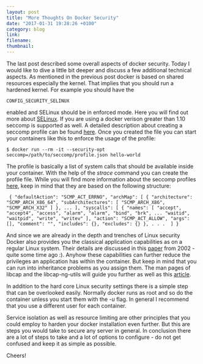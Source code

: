 ```yaml
---
layout: post
title: "More Thoughts On Docker Security"
date: "2017-01-31 19:28:26 +0100"
category: blog
link:
filename:
thumbnail:
---
```

The last post described some overall aspects of docker security.
Today I would like to dive a little bit deeper and discuss a few
additional technical aspects. As mentioned in the previous post
docker is based on shared resources especially the kernel. That
implies that you should run a hardened kernel. For example you
should have the 


`CONFIG_SECURITY_SELINUX`


enabled and SELinux should be in enforced mode. Here you will find
out more about [SELinux](https://selinuxproject.org/page/Main_Page).
If you are using a docker verison greater than 1.10 seccomp is 
supported as well. A detailed description about creating a seccomp profile
can be found [here](https://docs.docker.com/engine/security/seccomp/).
Once you created the file you can start your containers like this
to enforce the usage of the profile:


`$ docker run --rm -it --security-opt seccomp=/path/to/seccomp/profile.json hello-world`

The profile is basically a list of system calls that should be available
inside your container. With the help of the _strace_ command you can 
create the profile file. While you will find more information about
the seccomp profiles [here](https://docs.docker.com/engine/security/seccomp/), keep in mind that they are based on the following structure:


`
{
"defaultAction": "SCMP_ACT_ERRNO",
	"archMap": [
		{
			"architecture": "SCMP_ARCH_X86_64",
			"subArchitectures": [
				"SCMP_ARCH_X86",
				"SCMP_ARCH_X32"
			]
		},
		...
	],
	"syscalls": [
		{
			"names": [
				"accept",
				"accept4",
				"access",
				"alarm",
				"alarm",
				"bind",
				"brk",
				...
				"waitid",
				"waitpid",
				"write",
				"writev"
			],
			"action": "SCMP_ACT_ALLOW",
			"args": [],
			"comment": "",
			"includes": {},
			"excludes": {}
		}, . . . 
        ]
 }`

And since we are already in the depth and trenches of Linux security Docker
also provides you the classical application capabilities as on a regular
Linux system. Their details are discussed in this [paper](http://www.usenix.org/events/sec02/full_papers/wright/wright.pdf) 
from 2002 - quite some time ago :). Anyhow these capabilities can further 
reduce the privileges an application has within the container. But keep in 
mind that you can run into inheritance problems as you assign them. The 
man pages of libcap and the libcap-ng-utils will guide you further as well 
as this [article](https://lwn.net/Articles/632520/).


In addition to the hard core Linux security settings there is a simple
step that can be overlooked easily. Normally docker runs as root and
so do the container unless you start them with the _-u_ flag. In general
I recommend that you use a different user for each container.


Service isolation as well as resource limiting are other principles that 
you could employ to harden your docker installation even further. But this
are steps you would take to secure any server in general. In conclusion
there are a lot of steps to take and a lot of options to configure - 
do not get confused and keep it as simple as possible.

Cheers!
